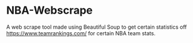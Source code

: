 # NBA-Webscrape
A web scrape tool made using Beautiful Soup to get certain statistics off https://www.teamrankings.com/ for certain NBA team stats.
